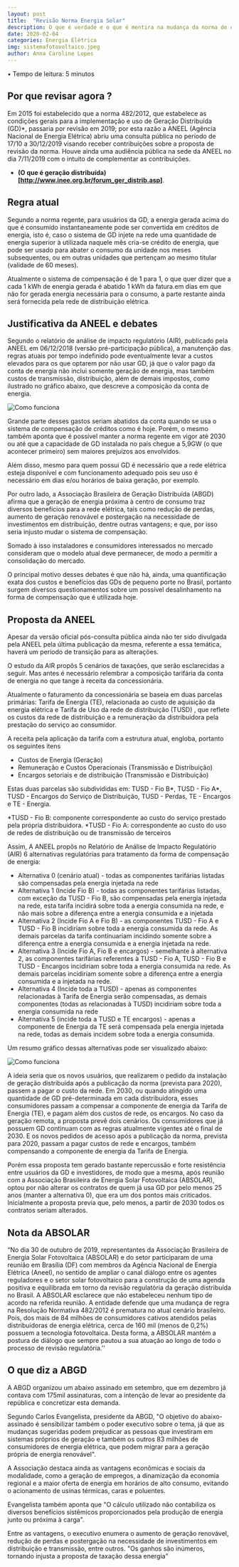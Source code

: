 ```yaml
---
layout: post
title:  "Revisão Norma Energia Solar"
description: O que é verdade e o que é mentira na mudança da norma de energia solar
date: 2020-02-04
categories: Energia Elétrica
img: sistemafotovoltaico.jpeg
author: Anna Caroline Lopes
---
```



•	Tempo de leitura: 5 minutos

<h2> Por que revisar agora ? </h2>

Em 2015 foi estabelecido que a norma 482/2012, que estabelece as condições gerais para a implementação e uso de Geração Distribuída (GD)*, passaria por revisão em 2019; por esta razão a ANEEL (Agência Nacional de Energia Elétrica) abriu uma consulta pública no período de 17/10 a 30/12/2019 visando receber contribuições sobre a proposta de revisão da norma. Houve ainda uma audiência pública na sede da ANEEL no dia 7/11/2019 com o intuito de complementar as contribuições.

*  **(O que é geração distribuída)[http://www.inee.org.br/forum_ger_distrib.asp]**.

<h2>Regra atual </h2>

Segundo a norma regente, para usuários da GD, a energia gerada acima do que é consumido instantaneamente pode ser convertida em créditos de energia, isto é, caso o sistema de GD injete na rede uma quantidade de energia superior à utilizada naquele mês cria-se crédito de energia, que pode ser usado para abater o consumo da unidade nos meses subsequentes, ou em outras unidades que pertençam ao mesmo titular (validade de 60 meses). 

Atualmente o sistema de compensação é de 1 para 1, o que quer dizer que a cada 1 kWh de energia gerada é abatido 1 kWh da fatura.em dias em que não for gerada energia necessária para o consumo, a parte restante ainda será fornecida pela rede de distribuição elétrica.



<h2> Justificativa da ANEEL e debates </h2>

Segundo o relatório de análise de impacto regulatório (AIR), publicado pela ANEEL em 06/12/2018 (versão pré-participação pública), a manutenção das regras atuais por tempo indefinido pode eventualmente levar a custos elevados para os que optarem por não usar GD, já que o valor pago da conta de energia não inclui somente geração de energia, mas também custos de transmissão, distribuição, além de demais impostos, como ilustrado no gráfico abaixo, que descreve a composição da conta de energia. 

![Como funciona](1.png)

Grande parte desses gastos seriam abatidos da conta quando se usa o sistema de compensação de créditos como é hoje. Porém, o mesmo também aponta que é possível manter a norma regente em vigor até 2030 ou até que a capacidade de GD instalada no país chegue a 5,9GW (o que acontecer primeiro) sem maiores prejuízos aos envolvidos.

Além disso, mesmo para quem possui GD é necessário que a rede elétrica esteja disponível e com funcionamento adequado pois seu uso é necessário em dias e/ou horários de baixa geração, por exemplo. 

Por outro lado, a Associação Brasileira de Geração Distribuída (ABGD) afirma que a geração de energia próxima à centro de consumo traz diversos benefícios para a rede elétrica, tais como redução de perdas, aumento de geração renovável e postergação na necessidade de investimentos em distribuição, dentre outras vantagens; e que, por isso seria injusto mudar o sistema de compensação.

Somado à isso instaladores e consumidores interessados no mercado consideram que o modelo atual deve permanecer, de modo a permitir a consolidação do mercado.

O principal motivo desses debates é que não há, ainda, uma quantificação exata dos custos e benefícios das GDs de pequeno porte no Brasil, portanto surgem diversos questionamentos sobre um possível desalinhamento na forma de compensação que é utilizada hoje.

<h2> Proposta da ANEEL </h2>

Apesar da versão oficial pós-consulta pública ainda não ter sido divulgada pela ANEEL pela última publicação da mesma, referente a essa temática, haverá um período de transição para as alterações.

O estudo da AIR propôs 5 cenários de taxações, que serão esclarecidas a seguir. Mas antes é necessário relembrar a composição tarifária da conta de energia no que tange à receita da concessionária.

Atualmente o faturamento da concessionária se baseia em duas parcelas primárias: Tarifa de Energia (TE), relacionada ao custo de aquisição da energia elétrica e Tarifa de Uso da rede de distribuição (TUSD) , que reflete os custos da rede de distribuição e a remuneração da distribuidora pela prestação do serviço ao consumidor. 

A receita pela aplicação da tarifa com a estrutura atual, engloba, portanto os seguintes itens

<ul>
  <li>Custos de Energia (Geração)</li>
  <li>Remuneração e Custos Operacionais (Transmissão e Distribuição)</li>
  <li>Encargos setoriais e de distribuição (Transmissão e Distribuição)</li>
</ul>

Estas duas parcelas são subdivididas em: TUSD - Fio B*, TUSD - Fio A*, TUSD - Encargos do Serviço de Distribuição, TUSD - Perdas, TE - Encargos e TE - Energia.

*TUSD - Fio B:  componente correspondente ao custo do serviço prestado pela própria distribuidora.
*TUSD - Fio A: correspondente ao custo do uso de redes de distribuição ou de transmissão de terceiros

Assim, A ANEEL propôs no Relatório de Análise de Impacto Regulatório (AIR) 6 alternativas regulatórias para tratamento da forma de compensação de energia:

<ul>
  <li>Alternativa 0 (cenário atual) - todas as componentes tarifárias listadas são compensadas pela energia injetada na rede
</li>
  <li>Alternativa 1 (Incide Fio B) - todas as componentes tarifárias listadas, com exceção da TUSD - Fio B, são compensadas pela energia injetada na rede, esta tarifa incidirá sobre toda a energia consumida na rede, e não mais sobre a diferença entre a energia consumida e a injetada
</li>
  <li>Alternativa 2 (Incide Fio A e Fio B) - as componentes TUSD - Fio A e TUSD - Fio B incidiriam sobre toda a energia consumida da rede. As demais parcelas da tarifa continuariam incidindo somente sobre a diferença entre a energia consumida e a energia injetada na rede.
</li>
<li>Alternativa 3 (Incide Fio A, Fio B e encargos) - semelhante à alternativa 2, as componentes tarifárias referentes à TUSD - Fio A, TUSD - Fio B e TUSD - Encargos incidiriam sobre toda a energia consumida na rede. As demais parcelas incidiriam somente sobre a diferença entre a energia consumida e a injetada na rede.
</li>
<li>Alternativa 4 (Incide toda a TUSD) - apenas as componentes relacionadas à Tarifa de Energia serão compensadas, as demais componentes (todas as relacionadas à TUSD) incidiriam sobre toda a energia consumida na rede

</li>
<li>Alternativa 5 (incide toda a TUSD e TE encargos) - apenas a componente de Energia da TE será compensada pela energia injetada na rede, todas as demais incidem sobre toda a energia consumida.

</li>
</ul>

Um resumo gráfico dessas alternativas pode ser visualizado abaixo:

![Como funciona](2.png)

A ideia seria que os novos usuários, que realizarem o pedido da instalação de geração distribuída após a publicação da norma (prevista para 2020), passem a pagar o custo da rede. Em 2030, ou quando atingido uma quantidade de GD pré-determinada em cada distribuidora, esses consumidores passam a compensar a componente de energia da Tarifa de Energia (TE), e pagam além dos custos de rede, os encargos. No caso da geração remota, a proposta prevê dois cenários. Os consumidores que já possuem GD continuam com as regras atualmente vigentes até o final de 2030. E os novos pedidos de acesso após a publicação da norma, prevista para 2020, passam a pagar custos de rede e encargos, também compensando a componente de energia da Tarifa de Energia.

Porém essa proposta tem gerado bastante repercussão e forte resistência entre usuários da GD e investidores, de modo que a mesma, após reunião com a  Associação Brasileira de Energia Solar Fotovoltaica (ABSOLAR), optou por não alterar os contratos de quem já usa GD por pelo menos 25 anos (manter a alternativa 0), que era um dos pontos mais criticados. Inicialmente a proposta previa que, pelo menos, a partir de 2030 todos os contratos seriam alterados. 

<h2> Nota da ABSOLAR </h2>
“No dia 30 de outubro de 2019, representantes da Associação Brasileira de Energia Solar Fotovoltaica (ABSOLAR) e do setor participaram de uma reunião em Brasília (DF) com membros da Agência Nacional de Energia Elétrica (Aneel), no sentido de ampliar o canal diálogo entre os agentes reguladores e o setor solar fotovoltaico para a construção de uma agenda positiva e equilibrada em torno da revisão regulatória da geração distribuída no Brasil. A ABSOLAR esclarece que não estabeleceu nenhum tipo de acordo na referida reunião. A entidade defende que uma mudança de regra na Resolução Normativa 482/2012 é prematura no atual cenário brasileiro. Pois, dos mais de 84 milhões de consumidores cativos atendidos pelas distribuidoras de energia elétrica, cerca de 160 mil (menos de 0,2%) possuem a tecnologia fotovoltaica. Desta forma, a ABSOLAR mantém a postura de diálogo que sempre pautou a sua atuação ao longo de todo o processo de revisão regulatória.’’

<h2> O que diz a ABGD </h2>

A ABGD organizou um abaixo assinado em setembro, que em dezembro já contava com 175mil assinaturas, com a intenção de levar ao presidente da república e concretizar esta demanda.

Segundo Carlos Evangelista, presidente da ABGD, "O objetivo do abaixo-assinado é sensibilizar também o poder executivo sobre o tema, já que as mudanças sugeridas podem prejudicar as pessoas que investiram em sistemas próprios de geração e também os outros 83 milhões de consumidores de energia elétrica, que podem migrar para a geração própria de energia renovável".

A Associação destaca ainda as vantagens econômicas e sociais da modalidade, como a geração de empregos, a dinamização da economia regional e a maior oferta de energia em horários de alto consumo, evitando o acionamento de usinas térmicas, caras e poluentes.

Evangelista também aponta que "O cálculo utilizado não contabiliza os diversos benefícios sistêmicos proporcionados pela produção de energia junto ou próxima à carga". 

Entre as vantagens, o executivo enumera o aumento de geração renovável, redução de perdas e postergação na necessidade de investimentos em distribuição e transmissão, entre outros. "Os ganhos são inúmeros, tornando injusta a proposta de taxação dessa energia"
